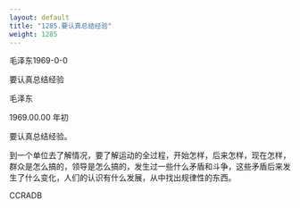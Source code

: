 ```yaml
---
layout: default
title: "1285.要认真总结经验"
weight: 1285
---
```


毛泽东1969-0-0

要认真总结经验

毛泽东

1969.00.00  年初

要认真总结经验。

到一个单位去了解情况，要了解运动的全过程，开始怎样，后来怎样，现在怎样，群众是怎么搞的，领导是怎么搞的，发生过一些什么矛盾和斗争，这些矛盾后来发生了什么变化，人们的认识有什么发展，从中找出规律性的东西。

CCRADB

